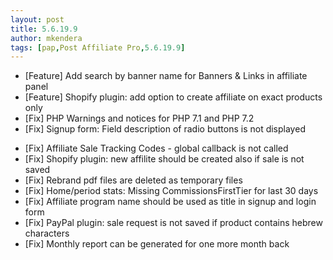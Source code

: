 ```yaml
---
layout: post
title: 5.6.19.9
author: mkendera
tags: [pap,Post Affiliate Pro,5.6.19.9]
---
```


- [Feature] Add search by banner name for Banners & Links in affiliate panel
- [Feature] Shopify plugin: add option to create affiliate on exact products only
- [Fix] PHP Warnings and notices for PHP 7.1 and PHP 7.2
- [Fix] Signup form: Field description of radio buttons is not displayed

<!--more-->

- [Fix] Affiliate Sale Tracking Codes - global callback is not called
- [Fix] Shopify plugin: new affilite should be created also if sale is not saved
- [Fix] Rebrand pdf files are deleted as temporary files
- [Fix] Home/period stats: Missing CommissionsFirstTier for last 30 days
- [Fix] Affiliate program name should be used as title in signup and login form
- [Fix] PayPal plugin: sale request is not saved if product contains hebrew characters
- [Fix] Monthly report can be generated for one more month back
